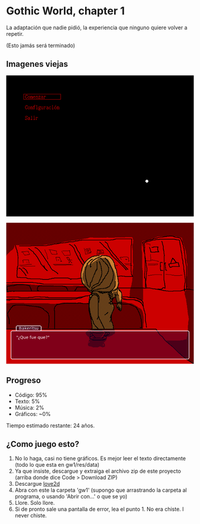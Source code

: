 <!--
SPDX-FileCopyrightText: 2023 Grupo Warominutes
SPDX-License-Identifier: Unlicense
-->

# Gothic World, chapter 1

La adaptación que nadie pidió, la experiencia que ninguno quiere volver a repetir.

(Esto jamás será terminado)

## Imagenes viejas

![Image](scr1.png "Pantalla de inicio")

![Image](scr2.png "¿Que fue que?")

## Progreso

 * Código: 95%
 * Texto: 5%
 * Música: 2%
 * Gráficos: ~0%

Tiempo estimado restante: 24 años.

## ¿Como juego esto?

 1. No lo haga, casi no tiene gráficos. Es mejor leer el texto directamente (todo lo que esta en gw1/res/data)
 2. Ya que insiste, descargue y extraiga el archivo zip de este proyecto (arriba donde dice Code > Download ZIP)
 3. Descargue [love2d](https://love2d.org)
 4. Abra con este la carpeta 'gw1' (supongo que arrastrando la carpeta al programa, o usando 'Abrir con...' o que se yo)
 5. Llore. Solo llore.
 6. Si de pronto sale una pantalla de error, lea el punto 1. No era chiste. I never chiste.
